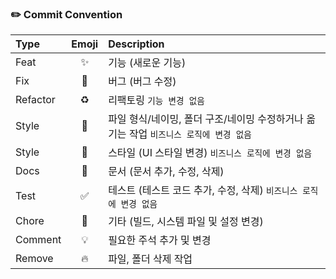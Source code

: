 ### ✏️ Commit Convention

| Type     | Emoji | Description                                                  |
| :------- | :---: | :----------------------------------------------------------- |
| Feat     |   ✨   | 기능 (새로운 기능)                                           |
| Fix      |   🐛   | 버그 (버그 수정)                                             |
| Refactor |   ♻️   | 리팩토링 `기능 변경 없음`                                    |
| Style    |   🚚   | 파일 형식/네이밍, 폴더 구조/네이밍 수정하거나 옮기는 작업 `비즈니스 로직에 변경 없음` |
| Style    |   💄   | 스타일 (UI 스타일 변경)  `비즈니스 로직에 변경 없음`         |
| Docs     |   📝   | 문서 (문서 추가, 수정, 삭제)                                 |
| Test     |   ✅   | 테스트 (테스트 코드 추가, 수정, 삭제) `비즈니스 로직에 변경 없음` |
| Chore    |   🔧   | 기타 (빌드, 시스템 파일 및 설정 변경)                        |
| Comment  |   💡   | 필요한 주석 추가 및 변경                                     |
| Remove   |   🔥   | 파일, 폴더 삭제 작업                                         |




